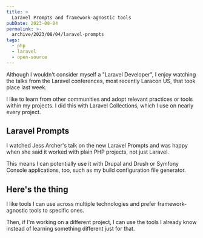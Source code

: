 ```yaml
---
title: >
  Laravel Prompts and framework-agnostic tools
pubDate: 2023-08-04
permalink: >-
  archive/2023/08/04/laravel-prompts
tags:
  - php
  - laravel
  - open-source
---
```


Although I wouldn't consider myself a "Laravel Developer", I enjoy watching the talks from the Laravel conferences, most recently Laracon US, that took place last week.

I like to learn from other communities and adopt relevant practices or tools within my projects. I did this with Laravel Collections, which I use on nearly every project.

## Laravel Prompts

I watched Jess Archer's talk on the new Laravel Prompts and was happy when she said it worked with plain PHP projects, not just Laravel.

This means I can potentially use it with Drupal and Drush or Symfony Console applications, too, such as my build configuration file generator.

## Here's the thing

I like tools I can use across multiple technologies and prefer framework-agnostic tools to specific ones.

Then, if I'm working on a different project, I can use the tools I already know instead of learning something different just for that.
